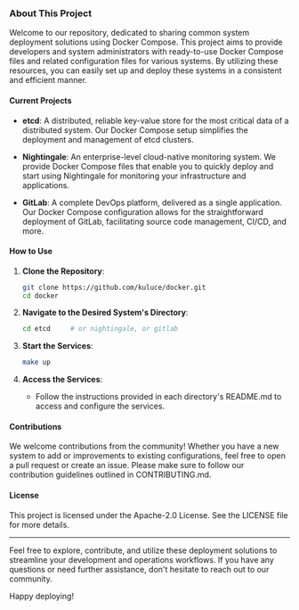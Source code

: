 
### About This Project

Welcome to our repository, dedicated to sharing common system deployment solutions using Docker Compose. This project aims to provide developers and system administrators with ready-to-use Docker Compose files and related configuration files for various systems. By utilizing these resources, you can easily set up and deploy these systems in a consistent and efficient manner.

#### Current Projects

- **etcd**: A distributed, reliable key-value store for the most critical data of a distributed system. Our Docker Compose setup simplifies the deployment and management of etcd clusters.

- **Nightingale**: An enterprise-level cloud-native monitoring system. We provide Docker Compose files that enable you to quickly deploy and start using Nightingale for monitoring your infrastructure and applications.

- **GitLab**: A complete DevOps platform, delivered as a single application. Our Docker Compose configuration allows for the straightforward deployment of GitLab, facilitating source code management, CI/CD, and more.

#### How to Use

1. **Clone the Repository**: 
    ```bash
    git clone https://github.com/kuluce/docker.git
    cd docker
    ```

2. **Navigate to the Desired System's Directory**:
    ```bash
    cd etcd     # or nightingale, or gitlab
    ```

3. **Start the Services**:
    ```bash
   make up
    ```

4. **Access the Services**: 
    - Follow the instructions provided in each directory's README.md to access and configure the services.

#### Contributions

We welcome contributions from the community! Whether you have a new system to add or improvements to existing configurations, feel free to open a pull request or create an issue. Please make sure to follow our contribution guidelines outlined in CONTRIBUTING.md.

#### License

This project is licensed under the Apache-2.0 License. See the LICENSE file for more details.

---

Feel free to explore, contribute, and utilize these deployment solutions to streamline your development and operations workflows. If you have any questions or need further assistance, don't hesitate to reach out to our community.

Happy deploying!